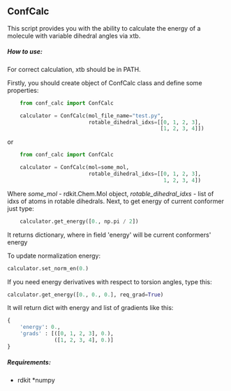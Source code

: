 ## ConfCalc

This script provides you with the ability to calculate the energy of a molecule with variable dihedral angles via xtb.

##### How to use:

For correct calculation, xtb should be in PATH.

Firstly, you should create object of ConfCalc class and define some properties:

```python
    from conf_calc import ConfCalc

    calculator = ConfCalc(mol_file_name="test.py", 
                          rotable_dihedral_idxs=[[0, 1, 2, 3],
                                                 [1, 2, 3, 4]])
```

or

```python
    from conf_calc import ConfCalc

    calculator = ConfCalc(mol=some_mol, 
                          rotable_dihedral_idxs=[[0, 1, 2, 3],
                                                  1, 2, 3, 4])
```

Where *some_mol* - rdkit.Chem.Mol object, *rotable_dihedral_idxs* - list of idxs of atoms in rotable dihedrals.
Next, to get energy of current conformer just type:

```python
    calculator.get_energy([0., np.pi / 2])
```

It returns dictionary, where in field 'energy' will be current conformers' energy

To update normalization energy:

```python
calculator.set_norm_en(0.)
```

If you need energy derivatives with respect to torsion angles, type this:

```python
calculator.get_energy([0., 0., 0.], req_grad=True)
```

It will return dict with energy and list of gradients like this:

```python
{
    'energy': 0.,
    'grads' : [([0, 1, 2, 3], 0.), 
               ([1, 2, 3, 4], 0.)]
}
```

##### Requirements:

* rdkit
*numpy
